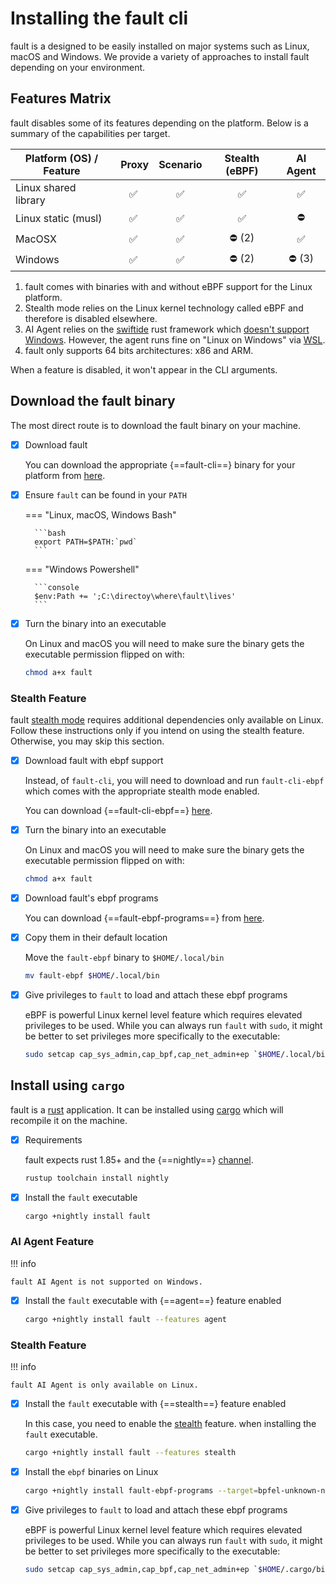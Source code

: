 # Installing the **fault** cli

fault is a designed to be easily installed on major systems such as Linux,
macOS and Windows. We provide a variety of approaches to install fault depending
on your environment.

## Features Matrix

fault disables some of its features depending on the platform. Below is a
summary of the capabilities per target.

| Platform (OS) / Feature | Proxy | Scenario | Stealth (eBPF) | AI Agent |
|-------------------------|:-----:|:---------------:|:------------------:|:-------------:|
| Linux shared library    |  :white_check_mark:    | :white_check_mark:               | :white_check_mark:             | :white_check_mark:        |
| Linux static (musl)    |  :white_check_mark:    | :white_check_mark:               | :white_check_mark:             | :no_entry:        |
| MacOSX     |  :white_check_mark:    | :white_check_mark:              | :no_entry: (2)            | :white_check_mark:        |
| Windows     |  :white_check_mark:    | :white_check_mark:               | :no_entry: (2)           | :no_entry: (3)       |

1. fault comes with binaries with and without eBPF support for the Linux
   platform.
2. Stealth mode relies on the Linux kernel technology called eBPF and therefore
   is disabled elsewhere.
3. AI Agent relies on the [swiftide](https://swiftide.rs/) rust framework which
   [doesn't support Windows](https://github.com/bosun-ai/swiftide/issues/299).
   However, the agent runs fine on "Linux on Windows" via
   [WSL](https://learn.microsoft.com/en-us/windows/wsl/install).
4. fault only supports 64 bits architectures: x86 and ARM.

When a feature is disabled, it won't appear in the CLI arguments.

## Download the fault binary

The most direct route is to download the fault binary on your machine.

-   [X] Download fault

    You can download the appropriate {==fault-cli==} binary for your platform
    from [here](https://github.com/rebound-how/rebound/releases).

-   [X] Ensure `fault` can be found in your `PATH`

    === "Linux, macOS, Windows Bash"

        ```bash
        export PATH=$PATH:`pwd`
        ```

    === "Windows Powershell"

        ```console
        $env:Path += ';C:\directoy\where\fault\lives' 
        ```


-   [X] Turn the binary into an executable

    On Linux and macOS you will need to make sure the binary gets the
    executable permission flipped on with:

    ```bash
    chmod a+x fault
    ```

### Stealth Feature

fault [stealth mode](../how-to/proxy/stealth/configure-stealth-mode.md)
requires additional dependencies only available on Linux. Follow
these instructions only if you intend on using the stealth feature. Otherwise,
you may skip this section.

-   [X] Download fault with ebpf support

    Instead, of `fault-cli`, you will need to download and run `fault-cli-ebpf`
    which comes with the appropriate stealth mode enabled.

    You can download {==fault-cli-ebpf==}
    [here](https://github.com/faultdev/fault/releases/latest).

-   [X] Turn the binary into an executable

    On Linux and macOS you will need to make sure the binary gets the
    executable permission flipped on with:

    ```bash
    chmod a+x fault
    ```

-   [X] Download fault's ebpf programs

    You can download {==fault-ebpf-programs==} from
    [here](https://github.com/faultdev/fault/releases/latest).

-   [X] Copy them in their default location

    Move the `fault-ebpf` binary to `$HOME/.local/bin`

    ```bash
    mv fault-ebpf $HOME/.local/bin
    ```

-   [X] Give privileges to `fault` to load and attach these ebpf programs

    eBPF is powerful Linux kernel level feature which requires elevated
    privileges to be used. While you can always run `fault` with `sudo`, it
    might be better to set privileges more specifically to the executable:

    ```bash
    sudo setcap cap_sys_admin,cap_bpf,cap_net_admin+ep `$HOME/.local/bin/fault`
    ```

## Install using `cargo`

fault is a [rust](https://www.rust-lang.org/) application. It can be installed
using [cargo](https://github.com/rust-lang/cargo) which will recompile it on the
machine.

-   [X] Requirements

    fault expects rust 1.85+ and the {==nightly==}
    [channel](https://rust-lang.github.io/rustup/concepts/channels.html).

    ```bash
    rustup toolchain install nightly
    ```

-   [X] Install the `fault` executable

    ```bash
    cargo +nightly install fault
    ```

### AI Agent Feature

!!! info

    fault AI Agent is not supported on Windows.

-   [X] Install the `fault` executable with {==agent==} feature enabled

    ```bash
    cargo +nightly install fault --features agent
    ```

### Stealth Feature

!!! info

    fault AI Agent is only available on Linux.

-   [X] Install the `fault` executable with {==stealth==} feature enabled

    In this case, you need to enable the
    [stealth](./proxy/stealth/configure-stealth-mode.md) feature. when
    installing the `fault` executable.

    ```bash
    cargo +nightly install fault --features stealth
    ```

-   [X] Install the `ebpf` binaries on Linux

    ```bash
    cargo +nightly install fault-ebpf-programs --target=bpfel-unknown-none -Z build-std=core
    ```

-   [X] Give privileges to `fault` to load and attach these ebpf programs

    eBPF is powerful Linux kernel level feature which requires elevated
    privileges to be used. While you can always run `fault` with `sudo`, it
    might be better to set privileges more specifically to the executable:

    ```bash
    sudo setcap cap_sys_admin,cap_bpf,cap_net_admin+ep `$HOME/.cargo/bin/fault`
    ```
